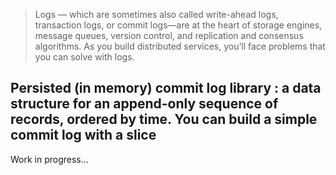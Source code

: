 > Logs — which are sometimes also called write-ahead logs, transaction logs, or commit logs—are at the heart
of storage engines, message queues, version control, and replication and consensus algorithms. 
As you build distributed services, you’ll face problems that you can solve with logs.

Persisted (in memory) commit log library : 
a data structure for an append-only
sequence of records, ordered by time.
You can build a simple commit log with a slice
---
Work in progress...